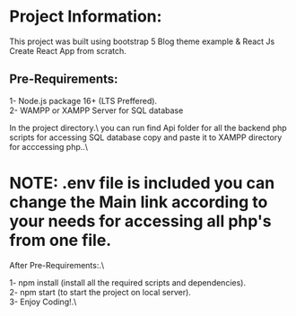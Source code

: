 # Project Information:

This project was built using bootstrap 5 Blog theme example & React Js Create React App from scratch.

## Pre-Requirements:

1- Node.js package 16+ (LTS Preffered).\
2- WAMPP or XAMPP Server for SQL database

In the project directory.\ you can run find Api folder for all the backend php scripts for accessing SQL database copy and paste it to XAMPP directory for acccessing php..\

# NOTE: .env file is included you can change the Main link according to your needs for accessing all php's from one file.

After Pre-Requirements:.\

1- npm install (install all the required scripts and dependencies).\
2- npm start (to start the project on local server).\
3- Enjoy Coding!.\
